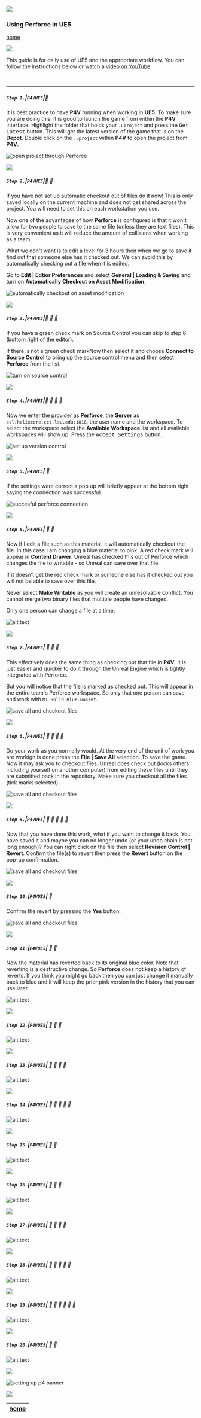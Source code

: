 ![](../images/line3.png)

### Using Perforce in UE5

[home](../README.md#user-content-ue4-hello-world)</sub>

![](../images/line3.png)

This guide is for daily use of UE5 and the appropriate workflow. You can follow the instructions below or watch a [video on YouTube](https://www.youtube.com/watch?v=w72pwjTnf3k)

<br>

---


##### `Step 1.`\|`P4VUE5`|:small_blue_diamond:

It is best practice to have **P4V** running when working in **UE5**.  To make sure you are doing this, it is good to launch the game from within the **P4V** interface.  Highlight the folder that holds your `.uproject` and press the <kbd>Get Latest</kbd> button. This will get the latest version of the game that is on the **Depot**. Double click on the `.uproject` within **P4V** to open the project from **P4V**.

![open project through Perforce](images/doubleClickProject.png)

![](../images/line3.png)

##### `Step 2.`\|`P4VUE5`|:small_blue_diamond: :small_blue_diamond: 

If you have not set up automatic checkout out of files do it now!  This is only saved locally on the current machine and does not get shared across the project.  You will need to set this on each workstation you use. 

Now one of the advantages of how **Perforce** is configured is that it won't allow for two people to save to the same file (unless they are text files). This is very convenient as it will reduce the amount of collisions when working as a team.  

What we don't want is to edit a level for 3 hours then when we go to save it find out that someone else has it checked out.  We can avoid this by automatically checking out a file when it is edited.  

Go to **Edit | Edtior Preferences** and select **General | Loading & Saving** and turn on **Automatically Checkout on Asset Modification**.

![automatically checkout on asset modification](images/automaticallyCheckoutOnChange.png)

![](../images/line3.png)

##### `Step 3.`\|`P4VUE5`|:small_blue_diamond: :small_blue_diamond: :small_blue_diamond:

If you have a green check mark on Source Control you can skip to step 6 (bottom right of the editor). 

If there is not a green check markNow then select it and choose **Connect to Source Control** to bring up the source control menu and then select **Perforce** from the list.

![turn on source control](images/turnOnSource.png)

![](../images/line3.png)

##### `Step 4.`\|`P4VUE5`|:small_blue_diamond: :small_blue_diamond: :small_blue_diamond: :small_blue_diamond:

Now we enter the provider as **Perforce**, the **Server** as `ssl:helixcore.cct.lsu.edu:1818`, the user name and the workspace. To select the workspace select the **Available Workspace** list and all available workspaces will show up. Press the <kbd>Accept Settings</kbd> button.

![set up version control](images/p4location.png)

![](../images/line3.png)

##### `Step 5.`\|`P4VUE5`| :small_orange_diamond:

If the settings were correct a pop up will briefly appear at the bottom right saying the connection was successful.

![succesful perforce connection](images/succesful.png)

![](../images/line3.png)

##### `Step 6.`\|`P4VUE5`| :small_orange_diamond: :small_blue_diamond:

Now if I edit a file such as this material, it will automatically checkout the file.  In this case I am changing a blue material to pink. A red check mark will appear in **Content Drawer**.  Unreal has checked this out of Perforce which changes the file to writable - so Unreal can save over that file.

If it doesn't get the red check mark or someone else has it checked out you will not be able to save over this file.  

Never select **Make Writable** as you will create an unresolvable conflict.  You cannot merge two binary files that multiple people have changed.

Only one person can change a file at a time.


![alt text](images/CheckedOut.png)


![](../images/line3.png)

##### `Step 7.`\|`P4VUE5`| :small_orange_diamond: :small_blue_diamond: :small_blue_diamond:

This effectively does the same thing as checking out that file in **P4V**.  It is just easier and quicker to do it through the Unreal Engine which is tightly integrated with Perforce. 

But you will notice that the file is marked as checked out.  This will appear in the entire team's Perforce workspace.  So only that one person can save and work with `MI_Solid_Blue.uasset`.

![save all and checkout files](images/checkoutP4V.png)

![](../images/line3.png)

##### `Step 8.`\|`P4VUE5`| :small_orange_diamond: :small_blue_diamond: :small_blue_diamond: :small_blue_diamond:

Do your work as you normally would.  At the very end of the unit of work you are workign is done press the **File | Save All** selection.  To save the game. Now it may ask you to checkout files.  Unreal does check out (locks others including yourself on another computer) from editing these files until they are submitted back in the repository. Make sure you checkout all the files (tick marks selected).

![save all and checkout files](images/checkoutSave.png)


![](../images/line3.png)

##### `Step 9.`\|`P4VUE5`| :small_orange_diamond: :small_blue_diamond: :small_blue_diamond: :small_blue_diamond: :small_blue_diamond:

Now that you have done this work, what if you want to change it back.  You have saved it and maybe you can no longer undo (or your undo chain is not long enough)?  You can right click on the file then select **Revision Control | Revert**. Confirm the file(s) to revert then press the **Revert** button on the pop-up confirmation.

![save all and checkout files](images/revertChange1.png)


![](../images/line3.png)

##### `Step 10.`\|`P4VUE5`| :large_blue_diamond:

Confirm the revert by pressing the **Yes** button.

![save all and checkout files](images/ConfirmRevert.png)

![](../images/line3.png)

##### `Step 11.`\|`P4VUE5`| :large_blue_diamond: :small_blue_diamond:

Now the material has reverted back to its original blue color.  Note that reverting is a destructive change.  So **Perforce** does not keep a history of reverts.  If you think you might go back then you can just change it manually back to blue and it will keep the prior pink version in the history that you can use later.

![alt text](images/RevertBlue.png)

![](../images/line3.png)

##### `Step 12.`\|`P4VUE5`| :large_blue_diamond: :small_blue_diamond: :small_blue_diamond:

![alt text](images/.png)

![](../images/line3.png)

##### `Step 13.`\|`P4VUE5`| :large_blue_diamond: :small_blue_diamond: :small_blue_diamond:  :small_blue_diamond:

![alt text](images/.png)

![](../images/line3.png)

##### `Step 14.`\|`P4VUE5`| :large_blue_diamond: :small_blue_diamond: :small_blue_diamond: :small_blue_diamond:  :small_blue_diamond:

![alt text](images/.png)

![](../images/line3.png)

##### `Step 15.`\|`P4VUE5`| :large_blue_diamond: :small_orange_diamond:

![alt text](images/.png)

![](../images/line3.png)

##### `Step 16.`\|`P4VUE5`| :large_blue_diamond: :small_orange_diamond:   :small_blue_diamond:

![alt text](images/.png)

![](../images/line3.png)

##### `Step 17.`\|`P4VUE5`| :large_blue_diamond: :small_orange_diamond: :small_blue_diamond: :small_blue_diamond:

![alt text](images/.png)

![](../images/line3.png)

##### `Step 18.`\|`P4VUE5`| :large_blue_diamond: :small_orange_diamond: :small_blue_diamond: :small_blue_diamond: :small_blue_diamond:

![alt text](images/.png)

![](../images/line3.png)

##### `Step 19.`\|`P4VUE5`| :large_blue_diamond: :small_orange_diamond: :small_blue_diamond: :small_blue_diamond: :small_blue_diamond: :small_blue_diamond:

![alt text](images/.png)

![](../images/line3.png)

##### `Step 20.`\|`P4VUE5`| :large_blue_diamond: :large_blue_diamond:

![alt text](images/.png)

![](../images/line.png)

![setting up p4 banner](images/banner.png)

![](../images/line.png)

| [home](../README.md#user-content-ue4-hello-world) | 
|---|
